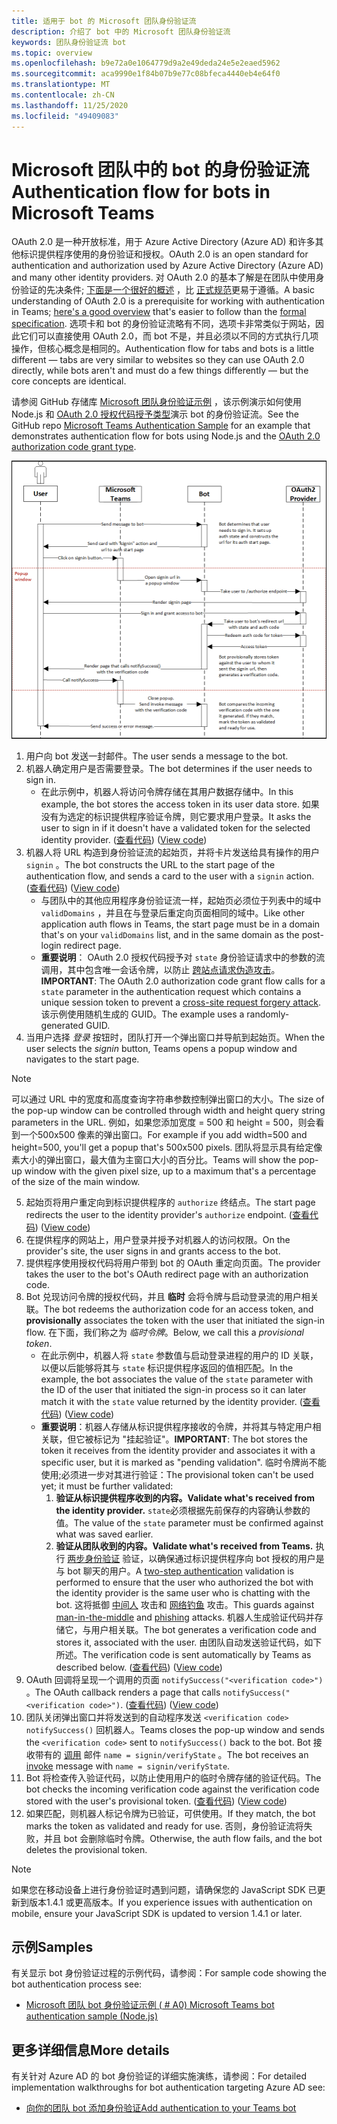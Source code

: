 ```yaml
---
title: 适用于 bot 的 Microsoft 团队身份验证流
description: 介绍了 bot 中的 Microsoft 团队身份验证流
keywords: 团队身份验证流 bot
ms.topic: overview
ms.openlocfilehash: b9e72a0e1064779d9a2e49deda24e5e2eaed5962
ms.sourcegitcommit: aca9990e1f84b07b9e77c08bfeca4440eb4e64f0
ms.translationtype: MT
ms.contentlocale: zh-CN
ms.lasthandoff: 11/25/2020
ms.locfileid: "49409083"
---
```

# <a name="authentication-flow-for-bots-in-microsoft-teams"></a><span data-ttu-id="e5a8f-104">Microsoft 团队中的 bot 的身份验证流</span><span class="sxs-lookup"><span data-stu-id="e5a8f-104">Authentication flow for bots in Microsoft Teams</span></span>

<span data-ttu-id="e5a8f-105">OAuth 2.0 是一种开放标准，用于 Azure Active Directory (Azure AD) 和许多其他标识提供程序使用的身份验证和授权。</span><span class="sxs-lookup"><span data-stu-id="e5a8f-105">OAuth 2.0 is an open standard for authentication and authorization used by Azure Active Directory (Azure AD) and many other identity providers.</span></span> <span data-ttu-id="e5a8f-106">对 OAuth 2.0 的基本了解是在团队中使用身份验证的先决条件; [下面是一个很好的概述](https://aaronparecki.com/oauth-2-simplified/) ，比 [正式规范](https://oauth.net/2/)更易于遵循。</span><span class="sxs-lookup"><span data-stu-id="e5a8f-106">A basic understanding of OAuth 2.0 is a prerequisite for working with authentication in Teams; [here's a good overview](https://aaronparecki.com/oauth-2-simplified/) that's easier to follow than the [formal specification](https://oauth.net/2/).</span></span> <span data-ttu-id="e5a8f-107">选项卡和 bot 的身份验证流略有不同，选项卡非常类似于网站，因此它们可以直接使用 OAuth 2.0，而 bot 不是，并且必须以不同的方式执行几项操作，但核心概念是相同的。</span><span class="sxs-lookup"><span data-stu-id="e5a8f-107">Authentication flow for tabs and bots is a little different — tabs are very similar to websites so they can use OAuth 2.0 directly, while bots aren't and must do a few things differently — but the core concepts are identical.</span></span>

<span data-ttu-id="e5a8f-108">请参阅 GitHub 存储库 [Microsoft 团队身份验证示例](https://github.com/OfficeDev/microsoft-teams-sample-auth-node) ，该示例演示如何使用 Node.js 和 [OAuth 2.0 授权代码授予类型](https://oauth.net/2/grant-types/authorization-code/)演示 bot 的身份验证流。</span><span class="sxs-lookup"><span data-stu-id="e5a8f-108">See the GitHub repo [Microsoft Teams Authentication Sample](https://github.com/OfficeDev/microsoft-teams-sample-auth-node) for an example that demonstrates authentication flow for bots using Node.js and the [OAuth 2.0 authorization code grant type](https://oauth.net/2/grant-types/authorization-code/).</span></span>

![Bot 身份验证序列图](../../../assets/images/authentication/bot_auth_sequence_diagram.png)

1. <span data-ttu-id="e5a8f-110">用户向 bot 发送一封邮件。</span><span class="sxs-lookup"><span data-stu-id="e5a8f-110">The user sends a message to the bot.</span></span>
2. <span data-ttu-id="e5a8f-111">机器人确定用户是否需要登录。</span><span class="sxs-lookup"><span data-stu-id="e5a8f-111">The bot determines if the user needs to sign in.</span></span>
    * <span data-ttu-id="e5a8f-112">在此示例中，机器人将访问令牌存储在其用户数据存储中。</span><span class="sxs-lookup"><span data-stu-id="e5a8f-112">In this example, the bot stores the access token in its user data store.</span></span> <span data-ttu-id="e5a8f-113">如果没有为选定的标识提供程序验证令牌，则它要求用户登录。</span><span class="sxs-lookup"><span data-stu-id="e5a8f-113">It asks the user to sign in if it doesn't have a validated token for the selected identity provider.</span></span> <span data-ttu-id="e5a8f-114"> ([查看代码](https://github.com/OfficeDev/microsoft-teams-sample-auth-node/blob/469952a26d618dbf884a3be53c7d921cc580b1e2/src/utils/AuthenticationUtils.ts#L58-L76)) </span><span class="sxs-lookup"><span data-stu-id="e5a8f-114">([View code](https://github.com/OfficeDev/microsoft-teams-sample-auth-node/blob/469952a26d618dbf884a3be53c7d921cc580b1e2/src/utils/AuthenticationUtils.ts#L58-L76))</span></span>
3. <span data-ttu-id="e5a8f-115">机器人将 URL 构造到身份验证流的起始页，并将卡片发送给具有操作的用户 `signin` 。</span><span class="sxs-lookup"><span data-stu-id="e5a8f-115">The bot constructs the URL to the start page of the authentication flow, and sends a card to the user with a `signin` action.</span></span> <span data-ttu-id="e5a8f-116"> ([查看代码](https://github.com/OfficeDev/microsoft-teams-sample-auth-node/blob/469952a26d618dbf884a3be53c7d921cc580b1e2/src/dialogs/BaseIdentityDialog.ts#L160-L190)) </span><span class="sxs-lookup"><span data-stu-id="e5a8f-116">([View code](https://github.com/OfficeDev/microsoft-teams-sample-auth-node/blob/469952a26d618dbf884a3be53c7d921cc580b1e2/src/dialogs/BaseIdentityDialog.ts#L160-L190))</span></span>
    * <span data-ttu-id="e5a8f-117">与团队中的其他应用程序身份验证流一样，起始页必须位于列表中的域中 `validDomains` ，并且在与登录后重定向页面相同的域中。</span><span class="sxs-lookup"><span data-stu-id="e5a8f-117">Like other application auth flows in Teams, the start page must be in a domain that's on your `validDomains` list, and in the same domain as the post-login redirect page.</span></span>
    * <span data-ttu-id="e5a8f-118">**重要说明**： OAuth 2.0 授权代码授予对 `state` 身份验证请求中的参数的流调用，其中包含唯一会话令牌，以防止 [跨站点请求伪造攻击](https://en.wikipedia.org/wiki/Cross-site_request_forgery)。</span><span class="sxs-lookup"><span data-stu-id="e5a8f-118">**IMPORTANT**: The OAuth 2.0 authorization code grant flow calls for a `state` parameter in the authentication request which contains a unique session token to prevent a [cross-site request forgery attack](https://en.wikipedia.org/wiki/Cross-site_request_forgery).</span></span> <span data-ttu-id="e5a8f-119">该示例使用随机生成的 GUID。</span><span class="sxs-lookup"><span data-stu-id="e5a8f-119">The example uses a randomly-generated GUID.</span></span>
4. <span data-ttu-id="e5a8f-120">当用户选择 *登录* 按钮时，团队打开一个弹出窗口并导航到起始页。</span><span class="sxs-lookup"><span data-stu-id="e5a8f-120">When the user selects the *signin* button, Teams opens a popup window and navigates to the start page.</span></span>
> [!NOTE]
> <span data-ttu-id="e5a8f-121">可以通过 URL 中的宽度和高度查询字符串参数控制弹出窗口的大小。</span><span class="sxs-lookup"><span data-stu-id="e5a8f-121">The size of the pop-up window can be controlled through width and height query string parameters in the URL.</span></span> <span data-ttu-id="e5a8f-122">例如，如果您添加宽度 = 500 和 height = 500，则会看到一个500x500 像素的弹出窗口。</span><span class="sxs-lookup"><span data-stu-id="e5a8f-122">For example if you add width=500 and height=500, you'll get a popup that's 500x500 pixels.</span></span> <span data-ttu-id="e5a8f-123">团队将显示具有给定像素大小的弹出窗口，最大值为主窗口大小的百分比。</span><span class="sxs-lookup"><span data-stu-id="e5a8f-123">Teams will show the pop-up window with the given pixel size, up to a maximum that's a percentage of the size of the main window.</span></span>
5. <span data-ttu-id="e5a8f-124">起始页将用户重定向到标识提供程序的 `authorize` 终结点。</span><span class="sxs-lookup"><span data-stu-id="e5a8f-124">The start page redirects the user to the identity provider's `authorize` endpoint.</span></span> <span data-ttu-id="e5a8f-125"> ([查看代码](https://github.com/OfficeDev/microsoft-teams-sample-auth-node/blob/469952a26d618dbf884a3be53c7d921cc580b1e2/public/html/auth-start.html#L51-L56)) </span><span class="sxs-lookup"><span data-stu-id="e5a8f-125">([View code](https://github.com/OfficeDev/microsoft-teams-sample-auth-node/blob/469952a26d618dbf884a3be53c7d921cc580b1e2/public/html/auth-start.html#L51-L56))</span></span>
6. <span data-ttu-id="e5a8f-126">在提供程序的网站上，用户登录并授予对机器人的访问权限。</span><span class="sxs-lookup"><span data-stu-id="e5a8f-126">On the provider's site, the user signs in and grants access to the bot.</span></span>
7. <span data-ttu-id="e5a8f-127">提供程序使用授权代码将用户带到 bot 的 OAuth 重定向页面。</span><span class="sxs-lookup"><span data-stu-id="e5a8f-127">The provider takes the user to the bot's OAuth redirect page with an authorization code.</span></span>
8. <span data-ttu-id="e5a8f-128">Bot 兑现访问令牌的授权代码，并且 **临时** 会将令牌与启动登录流的用户相关联。</span><span class="sxs-lookup"><span data-stu-id="e5a8f-128">The bot redeems the authorization code for an access token, and **provisionally** associates the token with the user that initiated the sign-in flow.</span></span> <span data-ttu-id="e5a8f-129">在下面，我们称之为 *临时令牌*。</span><span class="sxs-lookup"><span data-stu-id="e5a8f-129">Below, we call this a *provisional token*.</span></span>
    * <span data-ttu-id="e5a8f-130">在此示例中，机器人将 `state` 参数值与启动登录进程的用户的 ID 关联，以便以后能够将其与 `state` 标识提供程序返回的值相匹配。</span><span class="sxs-lookup"><span data-stu-id="e5a8f-130">In the example, the bot associates the value of the `state` parameter with the ID of the user that initiated the sign-in process so it can later match it with the `state` value returned by the identity provider.</span></span> <span data-ttu-id="e5a8f-131"> ([查看代码](https://github.com/OfficeDev/microsoft-teams-sample-auth-node/blob/469952a26d618dbf884a3be53c7d921cc580b1e2/src/AuthBot.ts#L70-L99)) </span><span class="sxs-lookup"><span data-stu-id="e5a8f-131">([View code](https://github.com/OfficeDev/microsoft-teams-sample-auth-node/blob/469952a26d618dbf884a3be53c7d921cc580b1e2/src/AuthBot.ts#L70-L99))</span></span>
    * <span data-ttu-id="e5a8f-132">**重要说明**：机器人存储从标识提供程序接收的令牌，并将其与特定用户相关联，但它被标记为 "挂起验证"。</span><span class="sxs-lookup"><span data-stu-id="e5a8f-132">**IMPORTANT**: The bot stores the token it receives from the identity provider and associates it with a specific user, but it is marked as "pending validation".</span></span> <span data-ttu-id="e5a8f-133">临时令牌尚不能使用;必须进一步对其进行验证：</span><span class="sxs-lookup"><span data-stu-id="e5a8f-133">The provisional token can't be used yet; it must be further validated:</span></span>
      1. <span data-ttu-id="e5a8f-134">**验证从标识提供程序收到的内容。**</span><span class="sxs-lookup"><span data-stu-id="e5a8f-134">**Validate what's received from the identity provider.**</span></span> <span data-ttu-id="e5a8f-135">`state`必须根据先前保存的内容确认参数的值。</span><span class="sxs-lookup"><span data-stu-id="e5a8f-135">The value of the `state` parameter must be confirmed against what was saved earlier.</span></span> 
      1. <span data-ttu-id="e5a8f-136">**验证从团队收到的内容。**</span><span class="sxs-lookup"><span data-stu-id="e5a8f-136">**Validate what's received from Teams.**</span></span> <span data-ttu-id="e5a8f-137">执行 [两步身份验证](https://en.wikipedia.org/wiki/Man-in-the-middle_attack) 验证，以确保通过标识提供程序向 bot 授权的用户是与 bot 聊天的用户。</span><span class="sxs-lookup"><span data-stu-id="e5a8f-137">A [two-step authentication](https://en.wikipedia.org/wiki/Man-in-the-middle_attack) validation is performed to ensure that the user who authorized the bot with the identity provider is the same user who is chatting with the bot.</span></span> <span data-ttu-id="e5a8f-138">这将抵御 [中间人](https://en.wikipedia.org/wiki/Man-in-the-middle_attack) 攻击和 [网络钓鱼](https://en.wikipedia.org/wiki/Phishing) 攻击。</span><span class="sxs-lookup"><span data-stu-id="e5a8f-138">This guards against [man-in-the-middle](https://en.wikipedia.org/wiki/Man-in-the-middle_attack) and [phishing](https://en.wikipedia.org/wiki/Phishing) attacks.</span></span> <span data-ttu-id="e5a8f-139">机器人生成验证代码并存储它，与用户相关联。</span><span class="sxs-lookup"><span data-stu-id="e5a8f-139">The bot generates a verification code and stores it, associated with the user.</span></span> <span data-ttu-id="e5a8f-140">由团队自动发送验证代码，如下所述。</span><span class="sxs-lookup"><span data-stu-id="e5a8f-140">The verification code is sent automatically by Teams as described below.</span></span> <span data-ttu-id="e5a8f-141"> ([查看代码](https://github.com/OfficeDev/microsoft-teams-sample-auth-node/blob/469952a26d618dbf884a3be53c7d921cc580b1e2/src/AuthBot.ts#L100-L113)) </span><span class="sxs-lookup"><span data-stu-id="e5a8f-141">([View code](https://github.com/OfficeDev/microsoft-teams-sample-auth-node/blob/469952a26d618dbf884a3be53c7d921cc580b1e2/src/AuthBot.ts#L100-L113))</span></span>
9. <span data-ttu-id="e5a8f-142">OAuth 回调将呈现一个调用的页面 `notifySuccess("<verification code>")` 。</span><span class="sxs-lookup"><span data-stu-id="e5a8f-142">The OAuth callback renders a page that calls `notifySuccess("<verification code>")`.</span></span> <span data-ttu-id="e5a8f-143"> ([查看代码](https://github.com/OfficeDev/microsoft-teams-sample-auth-node/blob/master/src/views/oauth-callback-success.hbs)) </span><span class="sxs-lookup"><span data-stu-id="e5a8f-143">([View code](https://github.com/OfficeDev/microsoft-teams-sample-auth-node/blob/master/src/views/oauth-callback-success.hbs))</span></span>
10. <span data-ttu-id="e5a8f-144">团队关闭弹出窗口并将发送到的自动程序发送 `<verification code>` `notifySuccess()` 回机器人。</span><span class="sxs-lookup"><span data-stu-id="e5a8f-144">Teams closes the pop-up window and sends the `<verification code>` sent to `notifySuccess()` back to the bot.</span></span> <span data-ttu-id="e5a8f-145">Bot 接收带有的 [调用](/bot-framework/dotnet/bot-builder-dotnet-activities#invoke) 邮件 `name = signin/verifyState` 。</span><span class="sxs-lookup"><span data-stu-id="e5a8f-145">The bot receives an [invoke](/bot-framework/dotnet/bot-builder-dotnet-activities#invoke) message with `name = signin/verifyState`.</span></span>
11. <span data-ttu-id="e5a8f-146">Bot 将检查传入验证代码，以防止使用用户的临时令牌存储的验证代码。</span><span class="sxs-lookup"><span data-stu-id="e5a8f-146">The bot checks the incoming verification code against the verification code stored with the user's provisional token.</span></span> <span data-ttu-id="e5a8f-147"> ([查看代码](https://github.com/OfficeDev/microsoft-teams-sample-auth-node/blob/469952a26d618dbf884a3be53c7d921cc580b1e2/src/dialogs/BaseIdentityDialog.ts#L127-L140)) </span><span class="sxs-lookup"><span data-stu-id="e5a8f-147">([View code](https://github.com/OfficeDev/microsoft-teams-sample-auth-node/blob/469952a26d618dbf884a3be53c7d921cc580b1e2/src/dialogs/BaseIdentityDialog.ts#L127-L140))</span></span>
12. <span data-ttu-id="e5a8f-148">如果匹配，则机器人标记令牌为已验证，可供使用。</span><span class="sxs-lookup"><span data-stu-id="e5a8f-148">If they match, the bot marks the token as validated and ready for use.</span></span> <span data-ttu-id="e5a8f-149">否则，身份验证流将失败，并且 bot 会删除临时令牌。</span><span class="sxs-lookup"><span data-stu-id="e5a8f-149">Otherwise, the auth flow fails, and the bot deletes the provisional token.</span></span>

> [!NOTE]
> <span data-ttu-id="e5a8f-150">如果您在移动设备上进行身份验证时遇到问题，请确保您的 JavaScript SDK 已更新到版本1.4.1 或更高版本。</span><span class="sxs-lookup"><span data-stu-id="e5a8f-150">If you experience issues with authentication on mobile, ensure your JavaScript SDK is updated to version 1.4.1 or later.</span></span>

## <a name="samples"></a><span data-ttu-id="e5a8f-151">示例</span><span class="sxs-lookup"><span data-stu-id="e5a8f-151">Samples</span></span>

<span data-ttu-id="e5a8f-152">有关显示 bot 身份验证过程的示例代码，请参阅：</span><span class="sxs-lookup"><span data-stu-id="e5a8f-152">For sample code showing the bot authentication process see:</span></span>

* [<span data-ttu-id="e5a8f-153">Microsoft 团队 bot 身份验证示例 ( # A0) </span><span class="sxs-lookup"><span data-stu-id="e5a8f-153">Microsoft Teams bot authentication sample (Node.js)</span></span>](https://github.com/OfficeDev/microsoft-teams-sample-auth-node)

## <a name="more-details"></a><span data-ttu-id="e5a8f-154">更多详细信息</span><span class="sxs-lookup"><span data-stu-id="e5a8f-154">More details</span></span>

<span data-ttu-id="e5a8f-155">有关针对 Azure AD 的 bot 身份验证的详细实施演练，请参阅：</span><span class="sxs-lookup"><span data-stu-id="e5a8f-155">For detailed implementation walkthroughs for bot authentication targeting Azure AD see:</span></span>

* [<span data-ttu-id="e5a8f-156">向你的团队 bot 添加身份验证</span><span class="sxs-lookup"><span data-stu-id="e5a8f-156">Add authentication to your Teams bot</span></span>](add-authentication.md)
